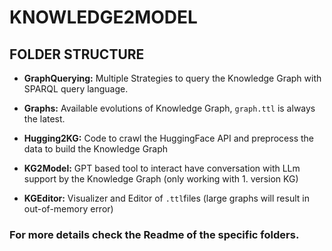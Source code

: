 # KNOWLEDGE2MODEL

## FOLDER STRUCTURE

- **GraphQuerying:**
Multiple Strategies to query the Knowledge Graph with SPARQL query language.

- **Graphs:**
Available evolutions of Knowledge Graph, `graph.ttl` is always the latest.

- **Hugging2KG:**
Code to crawl the HuggingFace API and preprocess the data to build the Knowledge Graph

- **KG2Model:**
GPT based tool to interact have conversation with LLm support by the Knowledge Graph (only working with 1. version KG)

- **KGEditor:**
Visualizer and Editor of `.ttl`files (large graphs will result in out-of-memory error)


### For more details check the Readme of the specific folders.
